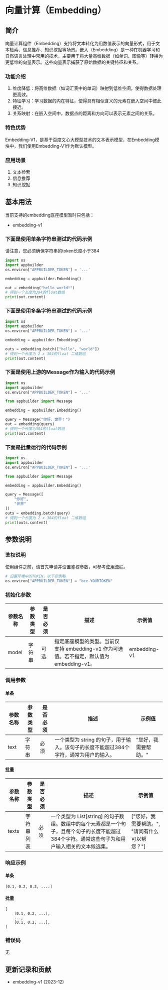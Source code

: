 # 向量计算（Embedding）

## 简介

向量计算组件（Embedding）支持将文本转化为用数值表示的向量形式，用于文本检索、信息推荐、知识挖掘等场景。嵌入（Embedding）是一种在机器学习和自然语言处理中常用的技术，主要用于将大量高维数据（如单词、图像等）转换为更低维的向量表示。这些向量表示捕获了原始数据的关键特征和关系。

### 功能介绍

1. 维度降低：将高维数据（如词汇表中的单词）映射到低维空间，使得数据处理更高效。
2. 特征学习：学习数据的内在特征，使得具有相似含义的元素在嵌入空间中彼此接近。
3. 关系映射：在嵌入空间中，数据点的距离和方向可以表示元素之间的关系。

### 特色优势

Embedding-V1，是基于百度文心大模型技术的文本表示模型，在Embedding模块中，我们使用Embedding-V1作为默认模型。

### 应用场景

1. 文本检索
2. 信息推荐
3. 知识挖掘

## 基本用法

当前支持的embedding底座模型暂时只包括：
- embedding-v1

### 下面是使用单条字符串测试的代码示例

请注意，您必须确保字符串的token长度小于384

```python
import os
import appbuilder
os.environ["APPBUILDER_TOKEN"] = '...'

embedding = appbuilder.Embedding()

out = embedding("hello world!")
# 得到一个长度为384的float数组
print(out.content)
```

### 下面是使用多条字符串测试的代码示例

```python
import os
import appbuilder
os.environ["APPBUILDER_TOKEN"] = '...'

embedding = appbuilder.Embedding()

outs = embedding.batch(["hello", "world"])
# 得到一个长度为 2 x 384的float 二维数组
print(out.content)
```

### 下面是使用上游的Message作为输入的代码示例

```python
import os
import appbuilder
os.environ["APPBUILDER_TOKEN"] = '...'

from appbuilder import Message

embedding = appbuilder.Embedding()

query = Message("你好，世界！")
out = embedding(query)
# 得到一个长度为384的float数组
print(out.content)
```

### 下面是批量运行的代码示例

```python
import os
import appbuilder
os.environ["APPBUILDER_TOKEN"] = '...'

from appbuilder import Message

embedding = appbuilder.Embedding()

query = Message([
    "你好",
    "世界"
])
outs = embedding.batch(query)
# 得到一个长度为 2 x 384的float 二维数组
print(outs.content)
```

## 参数说明

### 鉴权说明
使用组件之前，请首先申请并设置鉴权参数，可参考[使用流程](https://cloud.baidu.com/doc/AppBuilder/s/Olq6grrt6#1%E3%80%81%E5%88%9B%E5%BB%BA%E5%AF%86%E9%92%A5)。
```python
# 设置环境中的TOKEN，以下示例略
os.environ["APPBUILDER_TOKEN"] = "bce-YOURTOKEN"
```

### 初始化参数

| 参数名称 | 参数类型 | 是否必须 | 描述                                                         | 示例值           |
| -------- | -------- | -------- | ------------------------------------------------------------ | ---------------- |
| model    | 字符串   | 可选     | 指定底座模型的类型。当前仅支持 embedding-v1 作为可选值。若不指定，默认值为 embedding-v1。 | embedding-v1   |

### 调用参数

#### 单条

| 参数名称 | 参数类型 | 是否必须 | 描述                                                         | 示例值           |
| -------- | -------- | -------- | ------------------------------------------------------------ | ---------------- |
| text     | 字符串   | 必须     | 一个类型为 string 的句子，用于输入。该句子的长度不能超过384个字符，通常为用户的输入。 | "您好，我需要帮助。" |

#### 批量

| 参数名称 | 参数类型        | 是否必须 | 描述                                                             | 示例值                               |
| -------- | --------------- | -------- | ---------------------------------------------------------------- | ------------------------------------ |
| texts    | 字符串列表      | 必须     | 一个类型为 List[string] 的句子数组。数组中的每个元素都是一个句子，且每个句子的长度不能超过384个字符。通常这些句子为和用户输入相关的文本候选集。 | ["您好，我需要帮助。", "请问有什么可以帮您？"] |

### 响应示例

#### 单条

```
[0.1, 0.2, 0.3, ....]
```

#### 批量

```
[
    [0.1, 0.2, ...],
    ...,
    [0.1, 0.2, ...],
]
```

### 错误码

无

## 更新记录和贡献

* embedding-v1 (2023-12)
